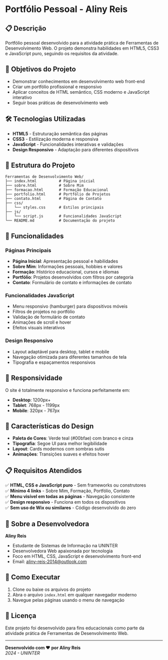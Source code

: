 # Portfólio Pessoal - Aliny Reis

## 📋 Descrição

Portfólio pessoal desenvolvido para a atividade prática de Ferramentas de Desenvolvimento Web. O projeto demonstra habilidades em HTML5, CSS3 e JavaScript puro, seguindo os requisitos da atividade.

## 🎯 Objetivos do Projeto

- Demonstrar conhecimentos em desenvolvimento web front-end
- Criar um portfólio profissional e responsivo
- Aplicar conceitos de HTML semântico, CSS moderno e JavaScript interativo
- Seguir boas práticas de desenvolvimento web

## 🛠️ Tecnologias Utilizadas

- **HTML5** - Estruturação semântica das páginas
- **CSS3** - Estilização moderna e responsiva
- **JavaScript** - Funcionalidades interativas e validações
- **Design Responsivo** - Adaptação para diferentes dispositivos

## 📁 Estrutura do Projeto

```
Ferramentas de Desenvolvimento Web/
├── index.html          # Página inicial
├── sobre.html          # Sobre Mim
├── formacao.html       # Formação Educacional
├── portfolio.html      # Portfólio de Projetos
├── contato.html        # Página de Contato
├── css/
│   └── styles.css      # Estilos principais
├── js/
│   └── script.js       # Funcionalidades JavaScript
└── README.md           # Documentação do projeto
```

## 🚀 Funcionalidades

### Páginas Principais
- **Página Inicial**: Apresentação pessoal e habilidades
- **Sobre Mim**: Informações pessoais, hobbies e valores
- **Formação**: Histórico educacional, cursos e idiomas
- **Portfólio**: Projetos desenvolvidos com filtros por categoria
- **Contato**: Formulário de contato e informações de contato

### Funcionalidades JavaScript
- Menu responsivo (hamburger) para dispositivos móveis
- Filtros de projetos no portfólio
- Validação de formulário de contato
- Animações de scroll e hover
- Efeitos visuais interativos

### Design Responsivo
- Layout adaptável para desktop, tablet e mobile
- Navegação otimizada para diferentes tamanhos de tela
- Tipografia e espaçamentos responsivos

## 📱 Responsividade

O site é totalmente responsivo e funciona perfeitamente em:
- **Desktop**: 1200px+
- **Tablet**: 768px - 1199px
- **Mobile**: 320px - 767px

## 🎨 Características do Design

- **Paleta de Cores**: Verde teal (#00bfae) com branco e cinza
- **Tipografia**: Segoe UI para melhor legibilidade
- **Layout**: Cards modernos com sombras sutis
- **Animações**: Transições suaves e efeitos hover

## 📋 Requisitos Atendidos

✅ **HTML, CSS e JavaScript puro** - Sem frameworks ou construtores  
✅ **Mínimo 4 links** - Sobre Mim, Formação, Portfólio, Contato  
✅ **Menu visível em todas as páginas** - Navegação consistente  
✅ **Design responsivo** - Funciona em todos os dispositivos  
✅ **Sem uso de Wix ou similares** - Código desenvolvido do zero  

## 👤 Sobre a Desenvolvedora

**Aliny Reis**  
- Estudante de Sistemas de Informação na UNINTER
- Desenvolvedora Web apaixonada por tecnologia
- Foco em HTML, CSS, JavaScript e desenvolvimento front-end
- Email: aliny-reis-2014@outlook.com

## 🔧 Como Executar

1. Clone ou baixe os arquivos do projeto
2. Abra o arquivo `index.html` em qualquer navegador moderno
3. Navegue pelas páginas usando o menu de navegação

## 📝 Licença

Este projeto foi desenvolvido para fins educacionais como parte da atividade prática de Ferramentas de Desenvolvimento Web.

---

**Desenvolvido com ❤️ por Aliny Reis**  
*2024 - UNINTER* 